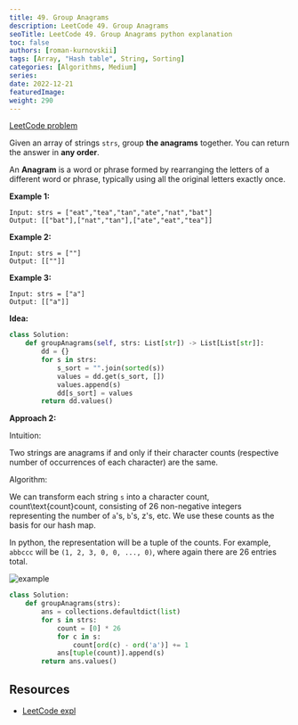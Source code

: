 ```yaml
---
title: 49. Group Anagrams
description: LeetCode 49. Group Anagrams
seoTitle: LeetCode 49. Group Anagrams python explanation
toc: false
authors: [roman-kurnovskii]
tags: [Array, "Hash table", String, Sorting]
categories: [Algorithms, Medium]
series:
date: 2022-12-21
featuredImage:
weight: 290
---
```


[LeetCode problem](https://leetcode.com/problems/group-anagrams/)

Given an array of strings `strs`, group **the anagrams** together. You can return the answer in **any order**.

An **Anagram** is a word or phrase formed by rearranging the letters of a different word or phrase, typically using all the original letters exactly once.

**Example 1:**

    Input: strs = ["eat","tea","tan","ate","nat","bat"]
    Output: [["bat"],["nat","tan"],["ate","eat","tea"]]

**Example 2:**

    Input: strs = [""]
    Output: [[""]]

**Example 3:**

    Input: strs = ["a"]
    Output: [["a"]]

**Idea:**

```python
class Solution:
    def groupAnagrams(self, strs: List[str]) -> List[List[str]]:
        dd = {}
        for s in strs:
            s_sort = "".join(sorted(s))
            values = dd.get(s_sort, [])
            values.append(s)
            dd[s_sort] = values
        return dd.values()
```

**Approach 2:**

Intuition:

Two strings are anagrams if and only if their character counts (respective number of occurrences of each character) are the same.

Algorithm:

We can transform each string `s` into a character count, count\text{count}count, consisting of 26 non-negative integers representing the number of `a`'s, `b`'s, z's, etc. We use these counts as the basis for our hash map.

In python, the representation will be a tuple of the counts. For example, `abbccc` will be `(1, 2, 3, 0, 0, ..., 0)`, where again there are 26 entries total.

![example](https://leetcode.com/problems/group-anagrams/solutions/127405/Figures/49_groupanagrams2.png)

```python
class Solution:
    def groupAnagrams(strs):
        ans = collections.defaultdict(list)
        for s in strs:
            count = [0] * 26
            for c in s:
                count[ord(c) - ord('a')] += 1
            ans[tuple(count)].append(s)
        return ans.values()
```

## Resources

- [LeetCode expl](https://leetcode.com/problems/group-anagrams/solutions/127405/group-anagrams/)